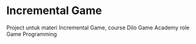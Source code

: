 # Incremental Game
 
Project untuk materi Incremental Game, course Dilo Game Academy role Game Programming
